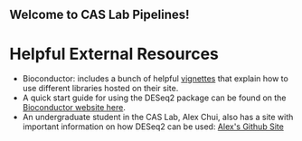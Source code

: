 ## Welcome to CAS Lab Pipelines!

# Helpful External Resources

- Bioconductor: includes a bunch of helpful [vignettes](https://www.bioconductor.org/help/package-vignettes/) that explain how to use different libraries hosted on their site.
- A quick start guide for using the DESeq2 package can be found on the [Bioconductor website here](http://bioconductor.org/packages/devel/bioc/vignettes/DESeq2/inst/doc/DESeq2.html#quick-start).
- An undergraduate student in the CAS Lab, Alex Chui, also has a site with important information on how DESeq2 can be used: [Alex's Github Site](https://alexchui252.github.io/BioinformaticsWorkflows/RNA-seq/deseq2.html)
